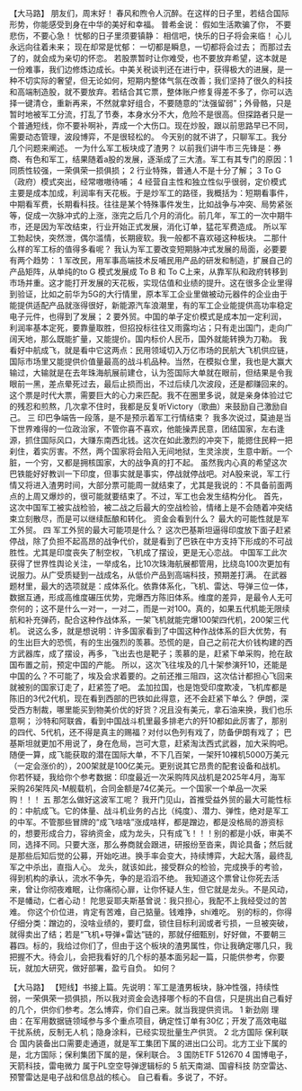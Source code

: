 【大马路】
朋友们，周末好！
春风和煦令人沉醉。在这样的日子里，若结合国际形势，你能感受到身在中华的美好和幸福。
普希金说：
假如生活欺骗了你，
不要悲伤，不要心急！
忧郁的日子里须要镇静：
相信吧，快乐的日子将会来临！
心儿永远向往着未来；
现在却常是忧郁：
一切都是瞬息，一切都将会过去；
而那过去了的，就会成为亲切的怀恋。
若股票暂时让你难受，也不要放弃希望，这本就是一份难事，我们边修炼边成长。中美关税谈判还在进行中，获得极大的进展，是一种不切实际的奢望，但无论如何，短期内整体气氛在改善；我们坚持了很久的科技和高端制造股，就不要放弃。若结合其它票，整体账户修复得差不多了，你可以选择一键清仓，重新再来，不然就拿好组合，不要随意的“汰强留弱”；外骨骼，只是暂时地被军工分流，打乱了节奏，本身水分不大，危险不是很高。但探路者只是一个普通短线，你不要补啊补，弄成一个大伤口。现在炒股，跟以前思路早已不同，需要动态管理，波段博弈，不是很轻松的。
今天别的就不讲了，只聊军工。我分几个问题来阐述。
一为什么军工板块成了渣男？
以前我们讲牛市三先锋是：券商、有色和军工，结果随着a股的发展，逐渐成了三大渣。军工有其专门的原因：1 同质性较强，一荣俱荣一损俱损； 2 行业特殊，普通人不是十分了解； 3 To G（政府）模式突出，经常嗷嗷待哺； 4 经营自主性和独立性似乎很弱，定价模式主要是成本加成，利润率有天花板。于是炒军工的路径，我概括为：短期看事件，中期看军费，长期看科技。往往是某个特殊事件发生，比如战争与冲突、局势紧张等，促成一次脉冲式的上涨，涨完之后几个月的消化。前几年，军工的一次中期牛市，还是因为军改结束，行业开始正式发展，消化订单，猛花军费造成。
所以军工勃起快，突然泄，偶尔滥情，长期疲软。我一般都不喜欢碰这种板块。
二那什么样的军工标的值得多看呢？
我认为军工要改变短期脉冲式发展的局面，必要要有两个趋势：
1 军改民，用军事高端技术反哺民用产品的研发和制造，扩展自己的产品矩阵，从单纯的to G 模式发展成 To B 和 To C上来，从靠军队和政府转移到市场并重。这才能打开发展的天花板，实现估值和业绩的提升。这在很多企业里得到验证，比如之前华为5G的大行情里，原本军工企业里做被动元器件的企业由于能提供适配产品就涨得很好，新能源汽车浪潮里，有的军工企业能提供高功率稳定电子元件，也得到了发展；
2 要外贸。中国的单子定价模式是成本加一定利润，利润率基本定死，要靠量取胜，但招投标往往又雨露均沾；只有走出国门，走向广阔天地，那么既能扩量，又能提价。国内标价人民币，国外就能转换为刀勒。
我看好中航成飞，就是看中它这两点：民用领域切入万亿市场的民航大飞机供应链，国际市场里又能提供价值量最高的战斗机品种。当然，在模拟仓里，我也是大赢大输过，大输就是在去年珠海航展前建仓，认为签国际大单就在眼前，但结果是令我眼前一黑，差点晕死过去，最后止损而出，不过后续几次波段，还是都赚回来的。这个票是时代大票，需要巨大的心力来匹配。我不在圈里多说，就是亲身体验过它的残忍和煎熬，几次拿不住时，我都是反复听Victory（歌曲）来鼓励自己激励自己。
三 印巴争端告一段落，是不是预示着军工行情结束？
我多次说过，莫迪是当下世界难得的一位政治家，不管你喜不喜欢，他能操弄民意，团结国家，左右逢源，抓住国际风口，大赚东南西北钱。这次在如此激烈的冲突下，能摁住民粹一把刹住，着实厉害。不然，两个国家将会陷入无间地狱，生灵涂炭，生意中断。一个脏，一个穷，又都是拥核国家，大的战争真的打不起。
虽然我内心真的希望这次巴铁能好好教训一下印度，但事实就是事实，停战就停战吧。对A股来说，军工行情又将进入渣男时间，大部分票可能周一就结束了，尤其是我说的：不具备前面两点的上周又爆炒的，很可能就要结束了。不过，军工也会发生结构分化。
首先，这次中国军工被实战检验，被二战之后最大的空战检验，情绪上是不会随着冲突结束立刻散尽，而是可以继续酝酿和转化。
资金会看到什么？
最大的可能性就是军工外贸。
四 军工外贸的最大可能项是什么？
这次巴基斯坦逼得印度放下面子赶紧停战，除了负担不起高昂的战争代价，就是看到了巴铁在中方支持下形成的不可战胜性。尤其是印度丧失了制空权，飞机成了摆设，更是无心恋战。
中国军工此次获得了世界性舆论关注，一举成名，比10次珠海航展都管用，比绕岛100次更加有说服力。从广受质疑到一战成名，从低价产品到高端科技，预期差打满。
在武器题材里，最大的选项就是：成体系化。依靠体系化，飞机、雷达、导弹三位一体，数据互通，形成高维度碾压优势，完爆西方陈旧体系。维度的差异，是最令人无可奈何的；这不是什么一对一，一对二，而是一对100。真的，如果五代机能无限续航和补充弹药，配合这种作战体系，一架飞机就能完爆100架四代机，200架三代机。
说这么多，就是想说明：许多国家看到了中国这种作战体系的巨大优势，有的生出巨大的恐慌，有的生出强烈的羡慕。恐慌的是，自己之前花大价钱构建的西方武器库，成了摆设，再多，飞出去也是靶子；羡慕的是，赶紧下单采购，抢在敌国布置之前，预定中国的产能。
所以，这次飞往埃及的几十架参演歼10，还能是中国的么？不可能了，埃及会求着要的。之前还推三阻四，这次估计都担心飞回来就被别的国家订走了，赶紧签了吧。
孟加拉国，也是饱受印度欺凌，飞机库都是陈旧的3代2代机，现在看到西部的巴铁如此得意，还不会赶紧下单么？
伊朗，深受西方制裁，哪里能买到物美价优的好货？况且没有美元，拿石油来换，我们也乐意啊；
沙特和阿联酋，看到中国战斗机里最多排老六的歼10都如此厉害了，那别的四代、5代机，还不得是真主的赐福？对付以色列有戏了，防备伊朗有戏了；
巴基斯坦就更加不用说了，身在危局，岂可大意，赶紧淘汰西式武器，加大采购吧。
随便一算，成飞能获取的潜在国际大单，不下几百架，一架歼10裸机5000万美元（一定会涨价的），200架就是100亿美元。更别说其它昂贵的配套设备和战机。你若怀疑，我给你个参考数据：印度最近一次采购阵风战机是2025年4月，海军采购26架阵风-M舰载机，合同金额是74亿美元。一个国家一个单品一次采购！！！
五 那怎么做好这波军工呢？
我开门见山，首推受益外贸的最大可能性标的：中航成飞。它的体量、战斗机业务的占比（纯度）、潜力、弹性，绝对是军工的中军。不管那些冒牌的“成飞啥啥”涨成啥样，都是蹭边，都是没格局的游资标的，想要形成合力，容纳资金，成为龙头，只有成飞！！！别的都是小妖，审美不同，选择不同。只要大涨，那么券商就会跟进，研报纷至沓来，舆论具备；然后就是那些后知后觉的公募，开始吃进。换手率会变大，持续博弈，大起大落，最终乱军之中杀出，直指人心。
龙头，就该如此，接受群众的检验，完成换手的考验，得到机构的承认，流水不争先，争的是滔滔不绝。
我知道这个票曾让你死去活来，曾让你彻夜难眠，让你痛彻心扉，让你怀疑人生，但它就是龙头。不是风动，不是幡动，仁者心动！
陀思妥耶夫斯基曾说：我只担心，我配不上我经受过的苦难。
你这个价位进，肯定有苦难，自己掂量。钱难挣，shi难吃。
别的标的，你得仔细分类：蹭边的，没啥业绩的，要盯盘，锁住目标利润或者亏损，一旦被突破，就得卖出了结；若是“飞机+导弹+雷达”链的，那就仔细甄别，好好做，不要朝三暮四。标的，我给过你们了，但由于这个板块的渣男属性，你让我确定哪几只，我把握不大。待会儿，会把我看好的几个标的基本面另起一篇，只能供参考，你要玩，就加大研究，做好部署，盈亏自负。
如何？

【大马路】
【短线】书接上篇。先说明：军工是渣男板块，脉冲性强，持续性弱，一荣俱荣一损俱损，所以我对资金会选择哪个标的不自信，只是挑出自己看好的几个，供你们参考。怎么博弈，你们自己来。就当我提供资讯。
1 新劲刚
理由：在军用数据链领域参与多个重点项目，确定性订单有30亿；开发了高效电磁干扰系统，反制无人机；隐身涂料，已经实现批量生产供货。
2 北方国际 保利联合
国内装备出口需要走通道，就是军工集团下属的进出口公司。北方工业下属的是，北方国际；保利集团下属的是，保利联合。
3 国防ETF 512670
4 国博电子，天箭科技，雷电微力
属于PL空空导弹逻辑标的
5 航天南湖、国睿科技
防空雷达、预警雷达是电子战和信息战的核心。
自己看看。多说了，不好。